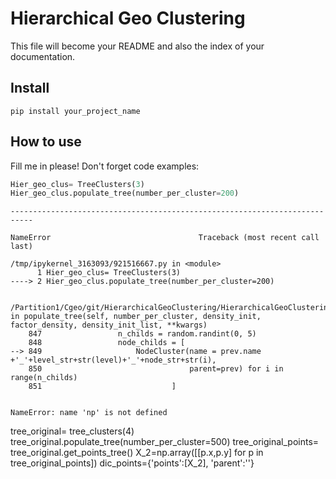 # Hierarchical Geo Clustering 



This file will become your README and also the index of your documentation.

## Install

`pip install your_project_name`

## How to use

Fill me in please! Don't forget code examples:

```python
Hier_geo_clus= TreeClusters(3)
Hier_geo_clus.populate_tree(number_per_cluster=200)
```


    ---------------------------------------------------------------------------

    NameError                                 Traceback (most recent call last)

    /tmp/ipykernel_3163093/921516667.py in <module>
          1 Hier_geo_clus= TreeClusters(3)
    ----> 2 Hier_geo_clus.populate_tree(number_per_cluster=200)
    

    /Partition1/Cgeo/git/HierarchicalGeoClustering/HierarchicalGeoClustering/TreeClusters.py in populate_tree(self, number_per_cluster, density_init, factor_density, density_init_list, **kwargs)
        847                 n_childs = random.randint(0, 5)
        848                 node_childs = [
    --> 849                     NodeCluster(name = prev.name +'_'+level_str+str(level)+'_'+node_str+str(i),
        850                                 parent=prev) for i in  range(n_childs)
        851                             ]


    NameError: name 'np' is not defined


tree_original= tree_clusters(4)
tree_original.populate_tree(number_per_cluster=500)
tree_original_points= tree_original.get_points_tree()
X_2=np.array([[p.x,p.y] for p in tree_original_points])
dic_points={'points':[X_2], 'parent':''}
